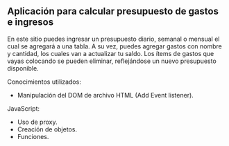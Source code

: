 ## Aplicación para calcular presupuesto de gastos e ingresos
En este sitio puedes ingresar un presupuesto diario, semanal o mensual el cual se agregará a una tabla.
A su vez, puedes agregar gastos con nombre y cantidad, los cuales van a actualizar tu saldo.
Los ítems de gastos que vayas colocando se pueden eliminar, reflejándose un nuevo presupuesto disponible.

Conocimientos utilizados:
- Manipulación del DOM de archivo HTML (Add Event listener).

JavaScript:
- Uso de proxy.
- Creación de objetos.
- Funciones.


